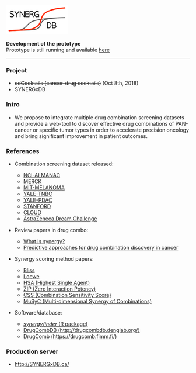 ![SYNERGxDB logo](./imgs/SYNERGxDB_icon.png)   

**Development of the prototype**  
Prototype is still running and available [here](http://public.lootpiz.com/SYNERGxDB/)  

----
### Project
 * ~~cdCocktails (cancer-drug cocktails)~~ (Oct 8th, 2018)
 * SYNERGxDB

### Intro
 * We propose to integrate multiple drug combination screening datasets and provide a web-tool to discover effective drug combinations of PAN-cancer or specific tumor types in order to accelerate precision oncology and bring significant improvement in patient outcomes.
 
### References 
 * Combination screening dataset released:
   * [NCI-ALMANAC](https://www.ncbi.nlm.nih.gov/pubmed/28446463)
   * [MERCK](https://www.ncbi.nlm.nih.gov/pubmed/26983881)
   * [MIT-MELANOMA](https://www.ncbi.nlm.nih.gov/pubmed/26461489)
   * [YALE-TNBC](https://www.ncbi.nlm.nih.gov/pubmed/27872098)
   * [YALE-PDAC](https://www.ncbi.nlm.nih.gov/pubmed/28292938)
   * [STANFORD](https://www.ncbi.nlm.nih.gov/pubmed/28601558)
   * [CLOUD](https://www.ncbi.nlm.nih.gov/pubmed/28530711)
   * [AstraZeneca Dream Challenge](https://www.ncbi.nlm.nih.gov/pubmed/31209238)

 * Review papers in drug combo:
   * [What is synergy?](https://www.ncbi.nlm.nih.gov/pubmed/26388771)
   * [Predictive approaches for drug combination discovery in cancer](https://www.ncbi.nlm.nih.gov/pubmed/27881431)

 * Synergy scoring method papers:
   * [Bliss](https://doi.org/10.1111/j.1744-7348.1939.tb06990.x)
   * [Loewe](https://www.ncbi.nlm.nih.gov/pubmed/13081480)
   * [HSA (Highest Single Agent)](https://www.ncbi.nlm.nih.gov/pubmed/2692037)
   * [ZIP (Zero Interaction Potency)](https://www.ncbi.nlm.nih.gov/pubmed/26949479)
   * [CSS (Combination Sensitivity Score)](https://www.ncbi.nlm.nih.gov/pubmed/31107860)
   * [MuSyC (Multi-dimensional Synergy of Combinations)](https://www.ncbi.nlm.nih.gov/pubmed/30797775)

* Software/database:
   * [_synergyfinder_ (R package)](https://www.ncbi.nlm.nih.gov/pubmed/28379339)
   * [DrugCombDB (http://drugcombdb.denglab.org/)](https://www.ncbi.nlm.nih.gov/pubmed/31665429)
   * [DrugComb (https://drugcomb.fimm.fi/)](https://www.ncbi.nlm.nih.gov/pubmed/31066443)
   
### Production server
 * http://SYNERGxDB.ca/  
